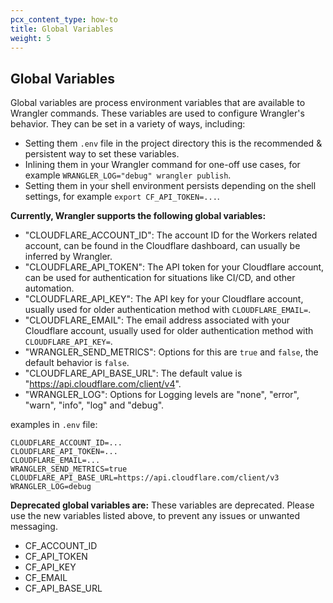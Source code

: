 ```yaml
---
pcx_content_type: how-to
title: Global Variables
weight: 5
---
```


## Global Variables

Global variables are process environment variables that are available to Wrangler commands. These variables are used to configure Wrangler's behavior. They can be set in a variety of ways, including:

- Setting them `.env` file in the project directory this is the recommended & persistent way to set these variables.
- Inlining them in your Wrangler command for one-off use cases, for example `WRANGLER_LOG="debug" wrangler publish`.
- Setting them in your shell environment persists depending on the shell settings, for example `export CF_API_TOKEN=...`.

**Currently, Wrangler supports the following global variables:**

- "CLOUDFLARE_ACCOUNT_ID": The account ID for the Workers related account, can be found in the Cloudflare dashboard, can usually be inferred by Wrangler.
- "CLOUDFLARE_API_TOKEN": The API token for your Cloudflare account, can be used for authentication for situations like CI/CD, and other automation.
- "CLOUDFLARE_API_KEY": The API key for your Cloudflare account, usually used for older authentication method with `CLOUDFLARE_EMAIL=`.
- "CLOUDFLARE_EMAIL": The email address associated with your Cloudflare account, usually used for older authentication method with `CLOUDFLARE_API_KEY=`.
- "WRANGLER_SEND_METRICS": Options for this are `true` and `false`, the default behavior is `false`.
- "CLOUDFLARE_API_BASE_URL": The default value is "https://api.cloudflare.com/client/v4".
- "WRANGLER_LOG": Options for Logging levels are "none", "error", "warn", "info", "log" and "debug".

examples in `.env` file:

```text
CLOUDFLARE_ACCOUNT_ID=...
CLOUDFLARE_API_TOKEN=...
CLOUDFLARE_EMAIL=...
WRANGLER_SEND_METRICS=true
CLOUDFLARE_API_BASE_URL=https://api.cloudflare.com/client/v3
WRANGLER_LOG=debug
```

**Deprecated global variables are:**
These variables are deprecated. Please use the new variables listed above, to prevent any issues or unwanted messaging.

- CF_ACCOUNT_ID
- CF_API_TOKEN
- CF_API_KEY
- CF_EMAIL
- CF_API_BASE_URL
